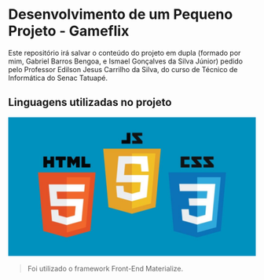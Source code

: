 # Desenvolvimento de um Pequeno Projeto - Gameflix

Este repositório irá salvar o conteúdo do projeto em dupla (formado por mim, Gabriel Barros Bengoa, e Ismael Gonçalves da Silva Júnior) pedido pelo Professor Edilson Jesus Carrilho da Silva, do curso de Técnico de Informática do Senac Tatuapé.

## Linguagens utilizadas no projeto

![Logos do HTML, CSS e JavaScript](telas\tela1.jpg)

> Foi utilizado o framework Front-End Materialize.
